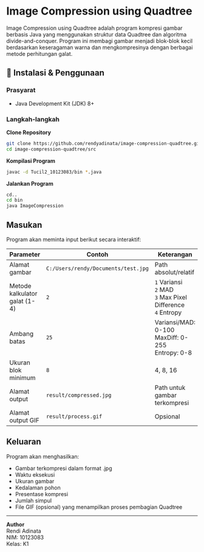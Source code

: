 # Image Compression using Quadtree

Image Compression using Quadtree adalah program kompresi gambar berbasis Java yang menggunakan struktur data Quadtree dan algoritma divide-and-conquer. Program ini membagi gambar menjadi blok-blok kecil berdasarkan keseragaman warna dan mengkompresinya dengan berbagai metode perhitungan galat.

## 🚀 Instalasi & Penggunaan

### Prasyarat
- Java Development Kit (JDK) 8+

### Langkah-langkah
**Clone Repository**
```bash
git clone https://github.com/rendyadinata/image-compression-quadtree.git
cd image-compression-quadtree/src
```
**Kompilasi Program**
```bash
javac -d Tucil2_10123083/bin *.java
```
**Jalankan Program**
```bash
cd..
cd bin
java ImageCompression
```

## Masukan
Program akan meminta input berikut secara interaktif:

| Parameter | Contoh | Keterangan |
|-----------|--------|------------|
| Alamat gambar | `C:/Users/rendy/Documents/test.jpg` | Path absolut/relatif |
| Metode kalkulator galat (1-4) | `2` | `1` Variansi<br>`2` MAD<br>`3` Max Pixel Difference<br>`4` Entropy |
| Ambang batas | `25` | Variansi/MAD: 0-100<br>MaxDiff: 0-255<br>Entropy: 0-8 |
| Ukuran blok minimum | `8` | 4, 8, 16 |
| Alamat output | `result/compressed.jpg` | Path untuk gambar terkompresi |
| Alamat output GIF | `result/process.gif` | Opsional |

## Keluaran
Program akan menghasilkan:
- Gambar terkompresi dalam format .jpg
- Waktu eksekusi
- Ukuran gambar
- Kedalaman pohon
- Presentase kompresi
- Jumlah simpul
- File GIF (opsional) yang menampilkan proses pembagian Quadtree

---

**Author**  
Rendi Adinata  
NIM: 10123083  
Kelas: K1

